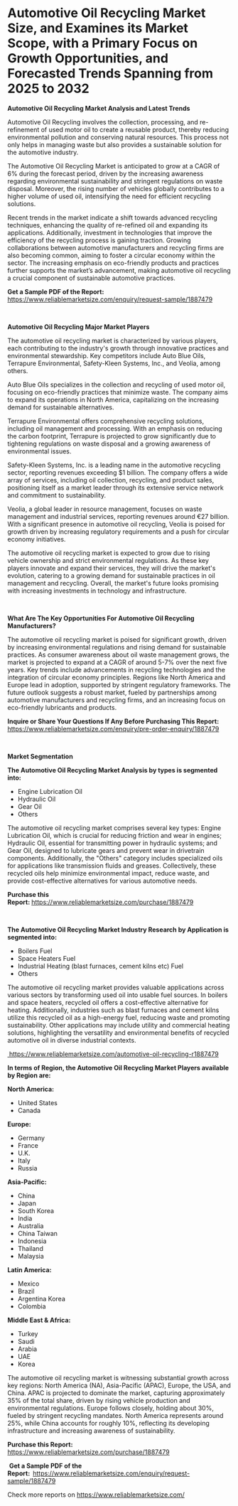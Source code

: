 <p><h1>Automotive Oil Recycling Market Size, and Examines its Market Scope, with a Primary Focus on Growth Opportunities, and Forecasted Trends Spanning from 2025 to 2032</h1></p><p><strong>Automotive Oil Recycling Market Analysis and Latest Trends</strong></p>
<p><p>Automotive Oil Recycling involves the collection, processing, and re-refinement of used motor oil to create a reusable product, thereby reducing environmental pollution and conserving natural resources. This process not only helps in managing waste but also provides a sustainable solution for the automotive industry. </p><p>The Automotive Oil Recycling Market is anticipated to grow at a CAGR of 6% during the forecast period, driven by the increasing awareness regarding environmental sustainability and stringent regulations on waste disposal. Moreover, the rising number of vehicles globally contributes to a higher volume of used oil, intensifying the need for efficient recycling solutions. </p><p>Recent trends in the market indicate a shift towards advanced recycling techniques, enhancing the quality of re-refined oil and expanding its applications. Additionally, investment in technologies that improve the efficiency of the recycling process is gaining traction. Growing collaborations between automotive manufacturers and recycling firms are also becoming common, aiming to foster a circular economy within the sector. The increasing emphasis on eco-friendly products and practices further supports the market’s advancement, making automotive oil recycling a crucial component of sustainable automotive practices.</p></p>
<p><strong>Get a Sample PDF of the Report:&nbsp;</strong> <a href="https://www.reliablemarketsize.com/enquiry/request-sample/1887479?utm_campaign=1886&utm_medium=2&utm_source=Github&utm_content=ia&utm_term=14022025&utm_id=automotive-oil-recycling">https://www.reliablemarketsize.com/enquiry/request-sample/1887479</a></p>
<p>&nbsp;</p>
<p><strong>Automotive Oil Recycling Major Market Players</strong></p>
<p><p>The automotive oil recycling market is characterized by various players, each contributing to the industry's growth through innovative practices and environmental stewardship. Key competitors include Auto Blue Oils, Terrapure Environmental, Safety-Kleen Systems, Inc., and Veolia, among others.</p><p>Auto Blue Oils specializes in the collection and recycling of used motor oil, focusing on eco-friendly practices that minimize waste. The company aims to expand its operations in North America, capitalizing on the increasing demand for sustainable alternatives. </p><p>Terrapure Environmental offers comprehensive recycling solutions, including oil management and processing. With an emphasis on reducing the carbon footprint, Terrapure is projected to grow significantly due to tightening regulations on waste disposal and a growing awareness of environmental issues.</p><p>Safety-Kleen Systems, Inc. is a leading name in the automotive recycling sector, reporting revenues exceeding $1 billion. The company offers a wide array of services, including oil collection, recycling, and product sales, positioning itself as a market leader through its extensive service network and commitment to sustainability.</p><p>Veolia, a global leader in resource management, focuses on waste management and industrial services, reporting revenues around €27 billion. With a significant presence in automotive oil recycling, Veolia is poised for growth driven by increasing regulatory requirements and a push for circular economy initiatives.</p><p>The automotive oil recycling market is expected to grow due to rising vehicle ownership and strict environmental regulations. As these key players innovate and expand their services, they will drive the market's evolution, catering to a growing demand for sustainable practices in oil management and recycling. Overall, the market's future looks promising with increasing investments in technology and infrastructure.</p></p>
<p>&nbsp;</p>
<p><strong>What Are The Key Opportunities For Automotive Oil Recycling Manufacturers?</strong></p>
<p><p>The automotive oil recycling market is poised for significant growth, driven by increasing environmental regulations and rising demand for sustainable practices. As consumer awareness about oil waste management grows, the market is projected to expand at a CAGR of around 5-7% over the next five years. Key trends include advancements in recycling technologies and the integration of circular economy principles. Regions like North America and Europe lead in adoption, supported by stringent regulatory frameworks. The future outlook suggests a robust market, fueled by partnerships among automotive manufacturers and recycling firms, and an increasing focus on eco-friendly lubricants and products.</p></p>
<p><strong>Inquire or Share Your Questions If Any Before Purchasing This Report:</strong> <a href="https://www.reliablemarketsize.com/enquiry/pre-order-enquiry/1887479?utm_campaign=1886&utm_medium=2&utm_source=Github&utm_content=ia&utm_term=14022025&utm_id=automotive-oil-recycling">https://www.reliablemarketsize.com/enquiry/pre-order-enquiry/1887479</a></p>
<p>&nbsp;</p>
<p><strong>Market Segmentation</strong></p>
<p><strong>The Automotive Oil Recycling Market Analysis by types is segmented into:</strong></p>
<p><ul><li>Engine Lubrication Oil</li><li>Hydraulic Oil</li><li>Gear Oil</li><li>Others</li></ul></p>
<p><p>The automotive oil recycling market comprises several key types: Engine Lubrication Oil, which is crucial for reducing friction and wear in engines; Hydraulic Oil, essential for transmitting power in hydraulic systems; and Gear Oil, designed to lubricate gears and prevent wear in drivetrain components. Additionally, the "Others" category includes specialized oils for applications like transmission fluids and greases. Collectively, these recycled oils help minimize environmental impact, reduce waste, and provide cost-effective alternatives for various automotive needs.</p></p>
<p><strong>Purchase this Report:&nbsp;</strong><a href="https://www.reliablemarketsize.com/purchase/1887479?utm_campaign=1886&utm_medium=2&utm_source=Github&utm_content=ia&utm_term=14022025&utm_id=automotive-oil-recycling">https://www.reliablemarketsize.com/purchase/1887479</a></p>
<p>&nbsp;</p>
<p><strong>The Automotive Oil Recycling Market Industry Research by Application is segmented into:</strong></p>
<p><ul><li>Boilers Fuel</li><li>Space Heaters Fuel</li><li>Industrial Heating (blast furnaces, cement kilns etc) Fuel</li><li>Others</li></ul></p>
<p><p>The automotive oil recycling market provides valuable applications across various sectors by transforming used oil into usable fuel sources. In boilers and space heaters, recycled oil offers a cost-effective alternative for heating. Additionally, industries such as blast furnaces and cement kilns utilize this recycled oil as a high-energy fuel, reducing waste and promoting sustainability. Other applications may include utility and commercial heating solutions, highlighting the versatility and environmental benefits of recycled automotive oil in diverse industrial contexts.</p></p>
<p><a href="https://www.reliablemarketsize.com/automotive-oil-recycling-r1887479?utm_campaign=1886&utm_medium=2&utm_source=Github&utm_content=ia&utm_term=14022025&utm_id=automotive-oil-recycling">&nbsp;https://www.reliablemarketsize.com/automotive-oil-recycling-r1887479</a></p>
<p><strong>In terms of Region, the Automotive Oil Recycling Market Players available by Region are:</strong></p>
<p>
    <p> <strong> North America: </strong>
        <ul>
            <li>United States</li>
            <li>Canada</li>
        </ul>
        </p> 
    <p> <strong> Europe: </strong>
        <ul>
            <li>Germany</li>
            <li>France</li>
            <li>U.K.</li>
            <li>Italy</li>
            <li>Russia</li>
        </ul>
        </p> 
    <p> <strong> Asia-Pacific: </strong>
        <ul>
            <li>China</li>
            <li>Japan</li>
            <li>South Korea</li>
            <li>India</li>
            <li>Australia</li>
            <li>China Taiwan</li>
            <li>Indonesia</li>
            <li>Thailand</li>
            <li>Malaysia</li>
        </ul>
        </p> 
    <p> <strong> Latin America: </strong>
        <ul>
            <li>Mexico</li>
            <li>Brazil</li>
            <li>Argentina Korea</li>
            <li>Colombia</li>
        </ul>
        </p> 
    <p> <strong> Middle East & Africa: </strong>
        <ul>
            <li>Turkey</li>
            <li>Saudi</li>
            <li>Arabia</li>
            <li>UAE</li>
            <li>Korea</li>
        </ul>
    </p>
    </p>
<p><p>The automotive oil recycling market is witnessing substantial growth across key regions: North America (NA), Asia-Pacific (APAC), Europe, the USA, and China. APAC is projected to dominate the market, capturing approximately 35% of the total share, driven by rising vehicle production and environmental regulations. Europe follows closely, holding about 30%, fueled by stringent recycling mandates. North America represents around 25%, while China accounts for roughly 10%, reflecting its developing infrastructure and increasing awareness of sustainability.</p></p>
<p><strong>Purchase this Report: </strong><a href="https://www.reliablemarketsize.com/purchase/1887479?utm_campaign=1886&utm_medium=2&utm_source=Github&utm_content=ia&utm_term=14022025&utm_id=automotive-oil-recycling">https://www.reliablemarketsize.com/purchase/1887479</a></p>
<p>&nbsp;<strong>Get a Sample PDF of the Report:&nbsp;&nbsp;</strong><a href="https://www.reliablemarketsize.com/enquiry/request-sample/1887479?utm_campaign=1886&utm_medium=2&utm_source=Github&utm_content=ia&utm_term=14022025&utm_id=automotive-oil-recycling">https://www.reliablemarketsize.com/enquiry/request-sample/1887479</a></p>
<p><strong></strong></p>
<p>Check more reports on <a href="https://www.reliablemarketsize.com/?utm_campaign=1886&utm_medium=2&utm_source=Github&utm_content=ia&utm_term=14022025&utm_id=automotive-oil-recycling">https://www.reliablemarketsize.com/</a></p>
